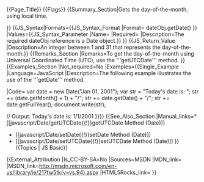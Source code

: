 {{Page_Title}}
{{Flags}}
{{Summary_Section|Gets the day-of-the-month, using local time.

}}
{{JS_Syntax|Formats={{JS_Syntax_Format
|Format= dateObj.getDate() }}
|Values={{JS_Syntax_Parameter
|Name=
|Required=
|Description=The required dateObj reference is a Date object.}}
}}
{{JS_Return_Value
|Description=An integer between 1 and 31 that represents the day-of-the-month.}}
{{Remarks_Section
|Remarks=To get the day-of-the-month using Universal Coordinated Time (UTC), use the '''getUTCDate''' method.
}}
{{Examples_Section
|Not_required=No
|Examples={{Single_Example
|Language=JavaScript
|Description=The following example illustrates the use of the '''getDate''' method.

|Code= var date = new Date("Jan 01, 2001");
 var str = "Today's date is: ";
    str += (date.getMonth() + 1) + "/";
    str += date.getDate() + "/";
    str += date.getFullYear();
 document.write(str);
 
 // Output: Today's date is: 1/1/2001
}}}}
{{See_Also_Section
|Manual_links=* [[javascript/Date/getUTCDate{{!}}getUTCDate Method (Date)]]
* [[javascript/Date/setDate{{!}}setDate Method (Date)]]
* [[javascript/Date/setUTCDate{{!}}setUTCDate Method (Date)]]
}}
{{Topics | JS Basic}}

{{External_Attribution
|Is_CC-BY-SA=No
|Sources=MSDN
|MDN_link=
|MSDN_link=http://msdn.microsoft.com/en-us/library/ie/217fw5tk(v=vs.94).aspx
|HTML5Rocks_link=
}}